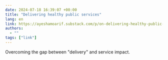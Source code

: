 ```yaml
---
date: 2024-07-18 16:39:07 +00:00
title: "Delivering healthy public services"
lang: en
link: https://ayeshamoarif.substack.com/p/on-delivering-healthy-public-services
authors:
  - ""
tags: ["link"]
---
```



Overcoming the gap between "delivery" and service impact.
